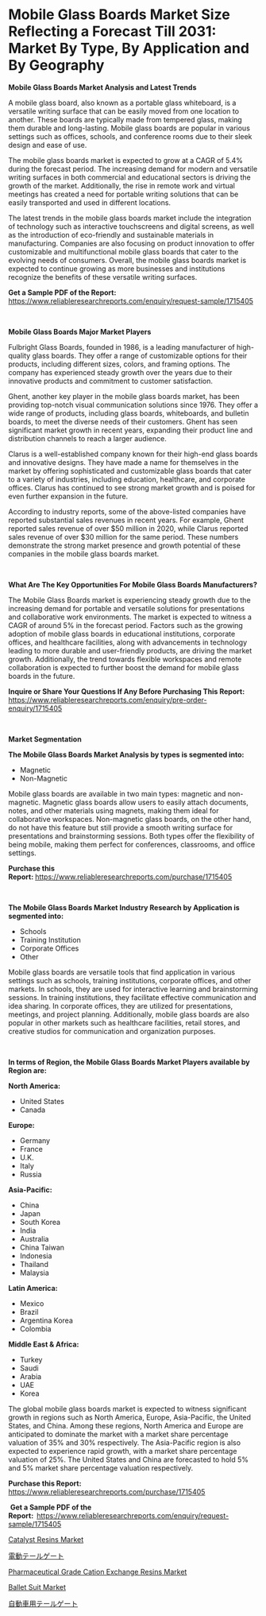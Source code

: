 <p><h1>Mobile Glass Boards Market Size Reflecting a Forecast Till 2031: Market By Type, By Application and By Geography</h1></p><p><strong>Mobile Glass Boards Market Analysis and Latest Trends</strong></p>
<p><p>A mobile glass board, also known as a portable glass whiteboard, is a versatile writing surface that can be easily moved from one location to another. These boards are typically made from tempered glass, making them durable and long-lasting. Mobile glass boards are popular in various settings such as offices, schools, and conference rooms due to their sleek design and ease of use.</p><p>The mobile glass boards market is expected to grow at a CAGR of 5.4% during the forecast period. The increasing demand for modern and versatile writing surfaces in both commercial and educational sectors is driving the growth of the market. Additionally, the rise in remote work and virtual meetings has created a need for portable writing solutions that can be easily transported and used in different locations.</p><p>The latest trends in the mobile glass boards market include the integration of technology such as interactive touchscreens and digital screens, as well as the introduction of eco-friendly and sustainable materials in manufacturing. Companies are also focusing on product innovation to offer customizable and multifunctional mobile glass boards that cater to the evolving needs of consumers. Overall, the mobile glass boards market is expected to continue growing as more businesses and institutions recognize the benefits of these versatile writing surfaces.</p></p>
<p><strong>Get a Sample PDF of the Report:&nbsp;</strong> <a href="https://www.reliableresearchreports.com/enquiry/request-sample/1715405">https://www.reliableresearchreports.com/enquiry/request-sample/1715405</a></p>
<p>&nbsp;</p>
<p><strong>Mobile Glass Boards Major Market Players</strong></p>
<p><p>Fulbright Glass Boards, founded in 1986, is a leading manufacturer of high-quality glass boards. They offer a range of customizable options for their products, including different sizes, colors, and framing options. The company has experienced steady growth over the years due to their innovative products and commitment to customer satisfaction.</p><p>Ghent, another key player in the mobile glass boards market, has been providing top-notch visual communication solutions since 1976. They offer a wide range of products, including glass boards, whiteboards, and bulletin boards, to meet the diverse needs of their customers. Ghent has seen significant market growth in recent years, expanding their product line and distribution channels to reach a larger audience.</p><p>Clarus is a well-established company known for their high-end glass boards and innovative designs. They have made a name for themselves in the market by offering sophisticated and customizable glass boards that cater to a variety of industries, including education, healthcare, and corporate offices. Clarus has continued to see strong market growth and is poised for even further expansion in the future.</p><p>According to industry reports, some of the above-listed companies have reported substantial sales revenues in recent years. For example, Ghent reported sales revenue of over $50 million in 2020, while Clarus reported sales revenue of over $30 million for the same period. These numbers demonstrate the strong market presence and growth potential of these companies in the mobile glass boards market.</p></p>
<p>&nbsp;</p>
<p><strong>What Are The Key Opportunities For Mobile Glass Boards Manufacturers?</strong></p>
<p><p>The Mobile Glass Boards market is experiencing steady growth due to the increasing demand for portable and versatile solutions for presentations and collaborative work environments. The market is expected to witness a CAGR of around 5% in the forecast period. Factors such as the growing adoption of mobile glass boards in educational institutions, corporate offices, and healthcare facilities, along with advancements in technology leading to more durable and user-friendly products, are driving the market growth. Additionally, the trend towards flexible workspaces and remote collaboration is expected to further boost the demand for mobile glass boards in the future.</p></p>
<p><strong>Inquire or Share Your Questions If Any Before Purchasing This Report:</strong> <a href="https://www.reliableresearchreports.com/enquiry/pre-order-enquiry/1715405">https://www.reliableresearchreports.com/enquiry/pre-order-enquiry/1715405</a></p>
<p>&nbsp;</p>
<p><strong>Market Segmentation</strong></p>
<p><strong>The Mobile Glass Boards Market Analysis by types is segmented into:</strong></p>
<p><ul><li>Magnetic</li><li>Non-Magnetic</li></ul></p>
<p><p>Mobile glass boards are available in two main types: magnetic and non-magnetic. Magnetic glass boards allow users to easily attach documents, notes, and other materials using magnets, making them ideal for collaborative workspaces. Non-magnetic glass boards, on the other hand, do not have this feature but still provide a smooth writing surface for presentations and brainstorming sessions. Both types offer the flexibility of being mobile, making them perfect for conferences, classrooms, and office settings.</p></p>
<p><strong>Purchase this Report:&nbsp;</strong><a href="https://www.reliableresearchreports.com/purchase/1715405">https://www.reliableresearchreports.com/purchase/1715405</a></p>
<p>&nbsp;</p>
<p><strong>The Mobile Glass Boards Market Industry Research by Application is segmented into:</strong></p>
<p><ul><li>Schools</li><li>Training Institution</li><li>Corporate Offices</li><li>Other</li></ul></p>
<p><p>Mobile glass boards are versatile tools that find application in various settings such as schools, training institutions, corporate offices, and other markets. In schools, they are used for interactive learning and brainstorming sessions. In training institutions, they facilitate effective communication and idea sharing. In corporate offices, they are utilized for presentations, meetings, and project planning. Additionally, mobile glass boards are also popular in other markets such as healthcare facilities, retail stores, and creative studios for communication and organization purposes.</p></p>
<p>&nbsp;</p>
<p><strong>In terms of Region, the Mobile Glass Boards Market Players available by Region are:</strong></p>
<p>
    <p> <strong> North America: </strong>
        <ul>
            <li>United States</li>
            <li>Canada</li>
        </ul>
        </p> 
    <p> <strong> Europe: </strong>
        <ul>
            <li>Germany</li>
            <li>France</li>
            <li>U.K.</li>
            <li>Italy</li>
            <li>Russia</li>
        </ul>
        </p> 
    <p> <strong> Asia-Pacific: </strong>
        <ul>
            <li>China</li>
            <li>Japan</li>
            <li>South Korea</li>
            <li>India</li>
            <li>Australia</li>
            <li>China Taiwan</li>
            <li>Indonesia</li>
            <li>Thailand</li>
            <li>Malaysia</li>
        </ul>
        </p> 
    <p> <strong> Latin America: </strong>
        <ul>
            <li>Mexico</li>
            <li>Brazil</li>
            <li>Argentina Korea</li>
            <li>Colombia</li>
        </ul>
        </p> 
    <p> <strong> Middle East & Africa: </strong>
        <ul>
            <li>Turkey</li>
            <li>Saudi</li>
            <li>Arabia</li>
            <li>UAE</li>
            <li>Korea</li>
        </ul>
    </p>
    </p>
<p><p>The global mobile glass boards market is expected to witness significant growth in regions such as North America, Europe, Asia-Pacific, the United States, and China. Among these regions, North America and Europe are anticipated to dominate the market with a market share percentage valuation of 35% and 30% respectively. The Asia-Pacific region is also expected to experience rapid growth, with a market share percentage valuation of 25%. The United States and China are forecasted to hold 5% and 5% market share percentage valuation respectively.</p></p>
<p><strong>Purchase this Report: </strong><a href="https://www.reliableresearchreports.com/purchase/1715405">https://www.reliableresearchreports.com/purchase/1715405</a></p>
<p>&nbsp;<strong>Get a Sample PDF of the Report:&nbsp;&nbsp;</strong><a href="https://www.reliableresearchreports.com/enquiry/request-sample/1715405">https://www.reliableresearchreports.com/enquiry/request-sample/1715405</a></p>
<p><strong></strong></p>
<p><p><a href="https://issuu.com/reportprime-2/docs/catalyst-resins-market-size-2030.pptx">Catalyst Resins Market</a></p><p><a href="https://github.com/vtbvgl20191192/Market-Research-Report-List-1/blob/main/81412993433.md">電動テールゲート</a></p><p><a href="https://issuu.com/reportprime-2/docs/pharmaceutical-grade-cation-exchange-resins-market">Pharmaceutical Grade Cation Exchange Resins Market</a></p><p><a href="https://github.com/zjyglelu/Market-Research-Report-List-1/blob/main/ballet-suit-market.md">Ballet Suit Market</a></p><p><a href="https://github.com/avwofrml53535/Market-Research-Report-List-1/blob/main/93494493432.md">自動車用テールゲート</a></p></p>